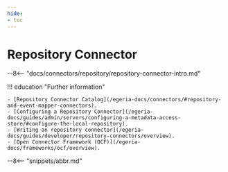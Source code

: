 ```yaml
---
hide:
- toc
---
```


<!-- SPDX-License-Identifier: CC-BY-4.0 -->
<!-- Copyright Contributors to the ODPi Egeria project. -->

# Repository Connector

--8<-- "docs/connectors/repository/repository-connector-intro.md"

!!! education "Further information"
    
    - [Repository Connector Catalog](/egeria-docs/connectors/#repository-and-event-mapper-connectors).
    - [Configuring a Repository Connector](/egeria-docs/guides/admin/servers/configuring-a-metadata-access-store/#configure-the-local-repository).
    - [Writing an repository connector](/egeria-docs/guides/developer/repository-connectors/overview).
    - [Open Connector Framework (OCF)](/egeria-docs/frameworks/ocf/overview).

--8<-- "snippets/abbr.md"


